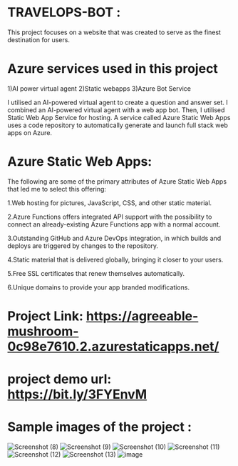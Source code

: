 # TRAVELOPS-BOT :

This project focuses on a website that was created to serve as the finest destination for users.

# Azure services used in this project

1)AI power virtual agent 2)Static webapps 3)Azure Bot Service

I utilised an AI-powered virtual agent to create a question and answer set. I combined an AI-powered virtual agent with a web app bot. Then, I utilised Static Web App Service for hosting. A service called Azure Static Web Apps uses a code repository to automatically generate and launch full stack web apps on Azure.

# Azure Static Web Apps: 

The following are some of the primary attributes of Azure Static Web Apps that led me to select this offering:

1.Web hosting for pictures, JavaScript, CSS, and other static material.

2.Azure Functions offers integrated API support with the possibility to connect an already-existing Azure Functions app with a normal account.

3.Outstanding GitHub and Azure DevOps integration, in which builds and deploys are triggered by changes to the repository.

4.Static material that is delivered globally, bringing it closer to your users.

5.Free SSL certificates that renew themselves automatically.

6.Unique domains to provide your app branded modifications.

# Project Link: https://agreeable-mushroom-0c98e7610.2.azurestaticapps.net/
# project demo url: https://bit.ly/3FYEnvM
# Sample images of the project :

![Screenshot (8)](https://user-images.githubusercontent.com/110277557/200405884-bd9c37b8-cd8a-4648-be31-73683c0d82d0.png)
![Screenshot (9)](https://user-images.githubusercontent.com/110277557/200405914-5cfc815f-3b5f-4509-b770-68e7cadc8d98.png)
![Screenshot (10)](https://user-images.githubusercontent.com/110277557/200405934-cf8beb1a-9293-4880-953e-0681de38ffb5.png)
![Screenshot (11)](https://user-images.githubusercontent.com/110277557/200405943-b8145300-1a03-4fc1-a61f-7b41e8f2c723.png)
![Screenshot (12)](https://user-images.githubusercontent.com/110277557/200405963-4d301405-8851-4d77-98a9-8cd949bf9c36.png)
![Screenshot (13)](https://user-images.githubusercontent.com/110277557/200405976-41aee81e-6d4d-45f0-b4ec-05f02faea57b.png)
![image](https://user-images.githubusercontent.com/110277557/200507926-c84756d8-7cb3-4c6f-842e-8cca88d3a424.png)

